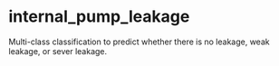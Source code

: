 # internal_pump_leakage
Multi-class classification to predict whether there is no leakage, weak leakage, or sever leakage.
